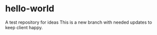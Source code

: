 # hello-world
A test repository for ideas
This is a new branch 
with needed updates to keep client happy. 
